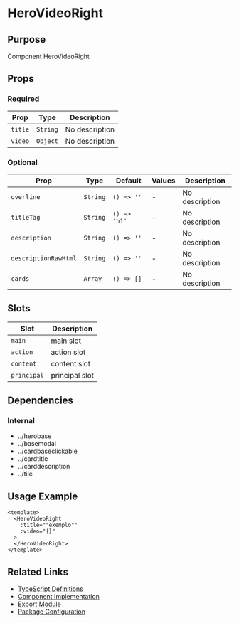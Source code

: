 # HeroVideoRight

## Purpose

Component HeroVideoRight

## Props

### Required

| Prop    | Type     | Description    |
| ------- | -------- | -------------- |
| `title` | `String` | No description |
| `video` | `Object` | No description |

### Optional

| Prop                 | Type     | Default      | Values | Description    |
| -------------------- | -------- | ------------ | ------ | -------------- |
| `overline`           | `String` | `() => ''`   | -      | No description |
| `titleTag`           | `String` | `() => 'h1'` | -      | No description |
| `description`        | `String` | `() => ''`   | -      | No description |
| `descriptionRawHtml` | `String` | `() => ''`   | -      | No description |
| `cards`              | `Array`  | `() => []`   | -      | No description |

## Slots

| Slot        | Description    |
| ----------- | -------------- |
| `main`      | main slot      |
| `action`    | action slot    |
| `content`   | content slot   |
| `principal` | principal slot |

## Dependencies

### Internal

- ../herobase
- ../basemodal
- ../cardbaseclickable
- ../cardtitle
- ../carddescription
- ../tile

## Usage Example

```vue
<template>
  <HeroVideoRight
    :title=""exemplo""
    :video="{}"
  >
  </HeroVideoRight>
</template>
```

## Related Links

- [TypeScript Definitions](./HeroVideoRight.d.ts)
- [Component Implementation](./HeroVideoRight.vue)
- [Export Module](./herovideoright.js)
- [Package Configuration](./package.json)
